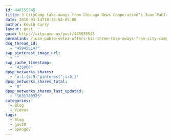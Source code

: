 ```yaml
---
id: 448555545
title: 3 CityCamp take-aways from Chicago News Cooperative’s Juan-Pablo Velez
date: 2010-03-14T18:38:54-05:00
author: Kevin Curry
layout: post
guid: http://citycamp.us/post/448555545
permalink: /juan-pablo-velez-offers-his-three-take-aways-from-city-camp/
dsq_thread_id:
  - "459455147"
swp_pinterest_image_url:
  - ""
swp_cache_timestamp:
  - "425866"
dpsp_networks_shares:
  - 'a:1:{s:9:"pinterest";i:0;}'
dpsp_networks_shares_total:
  - "0"
dpsp_networks_shares_last_updated:
  - "1631780325"
categories:
  - Blog
  - Videos
tags:
  - Blog
  - gov20
  - opengov
---
```

